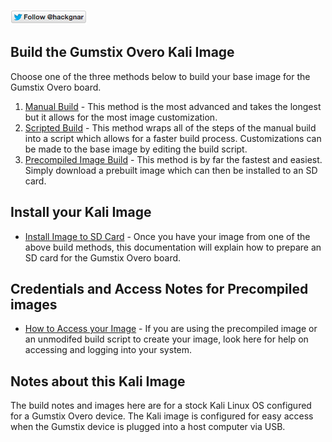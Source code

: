 [![Follow Hackgnar](../static/twitter_hackgnar.png)](https://twitter.com/hackgnar)

## Build the Gumstix Overo Kali Image
Choose one of the three methods below to build your base image for the Gumstix Overo board.

1. [Manual Build](build_manually.md) - This method is the most advanced and takes the longest but it allows for the most image customization.
2. [Scripted Build](build_scripted.md) - This method wraps all of the steps of the manual build into a script which allows for a faster build process.  Customizations can be made to the base image by editing the build script.
3. [Precompiled Image Build](build_precompiled_image.md) - This method is by far the fastest and easiest.  Simply download a prebuilt image which can then be installed to an SD card.

## Install your Kali Image
* [Install Image to SD Card](install_image.md) - Once you have your image from one of the above build methods, this documentation will explain how to prepare an SD card for the Gumstix Overo board.

## Credentials and Access Notes for Precompiled images
* [How to Access your Image](image_access_and_credentials.md) - If you are using the precompiled image or an unmodifed build script to create your image, look here for help on accessing and logging into your system.

## Notes about this Kali Image
The build notes and images here are for a stock Kali Linux OS configured for a Gumstix Overo device.  The Kali image is configured for easy access when the Gumstix device is plugged into a host computer via USB.

